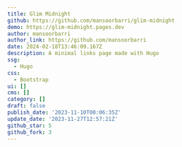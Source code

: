 ```yaml
---
title: Glim Midnight
github: https://github.com/mansoorbarri/glim-midnight
demo: https://glim-midnight.pages.dev
author: mansoorbarri
author_link: https://github.com/mansoorbarri
date: 2024-02-18T13:46:09.167Z
description: A minimal links page made with Hugo
ssg:
  - Hugo
css:
  - Bootstrap
ui: []
cms: []
category: []
draft: false
publish_date: '2023-11-10T00:06:35Z'
update_date: '2023-11-27T12:57:21Z'
github_star: 5
github_fork: 3
---
```


